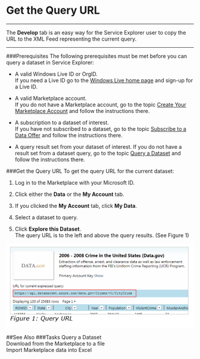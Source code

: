     
<properties 
   pageTitle="Get the Query URL" 
   description="How to get the Query URL" 
   services="cloud-services" 
   documentationCenter="" 
   authors="kevinscharpenberg" 
   manager="manager-alias" 
   editor=""/>

<tags
   ms.service="marketplace"
   ms.devlang="na"
   ms.topic="article"
   ms.tgt_pltfrm="na"
   ms.workload="data-services" 
   ms.date="02/16/2015"
   ms.author="kevsch"/>

#   Get the Query URL 

 -----------

The **Develop** tab is an easy way for the Service Explorer user to copy the URL to the XML Feed representing the current query.

 -----------
###Prerequisites
The following prerequisites must be met before you can query a dataset in Service Explorer:

- A valid Windows Live ID or OrgID. <br>
If you need a Live ID go to the [Windows Live home page](http://go.microsoft.com/fwlink/?linkid=202643) and sign-up for a Live ID.


- A valid Marketplace account. <br>
If you do not have a Marketplace account, go to the topic [Create Your Marketplace Account](./marketplace-data-market-create-your-marketplace-account.md) and follow the instructions there.


- A subscription to a dataset of interest. <br>
If you have not subscribed to a dataset, go to the topic [Subscribe to a Data Offer](./marketplace-data-market-subscribe-to-a-data-offer.md) and follow the instructions there.

- A query result set from your dataset of interest. 
If you do not have a result set from a dataset query, go to the topic [Query a Dataset](./marketplace-data-market-query-a-dataset.md) and follow the instructions there.


###Get the Query URL
To get the query URL for the current dataset:

1. Log in to the Marketplace with your Microsoft ID.

2. Click either the **Data** or the **My Account** tab.

3. If you clicked the **My Account** tab, click **My Data**.

4. Select a dataset to query.

5. Click **Explore this Dataset**. <br>
The query URL is to the left and above the query results. (See Figure 1)



![](./media/marketplace-data-market-get-the-query-url/query-url.png)

##See Also
###Tasks
Query a Dataset <br>
Download from the Marketplace to a file <br>
Import Marketplace data into Excel
